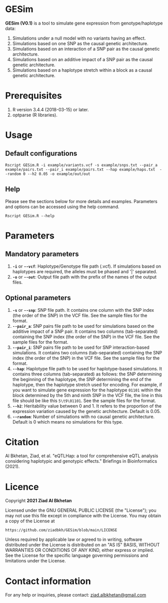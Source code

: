 # GESim 
**GESim (V0.1)** is a tool to simulate gene expression from genotype/haplotype data:
 1. Simulations under a null model with no variants having an effect.
 2. Simulations based on one SNP as the causal genetic architecture. 
 3. Simulations based on an interaction of a SNP pair as the causal genetic architecture. 
 4. Simulations based on an additive impact of a SNP pair as the causal genetic architecture. 
 5. Simulations based on a haplotype stretch within a block as a causal genetic architecture. 

# Prerequisites
 1. R version 3.4.4 (2018-03-15) or later.
 2. optparse (R libraries).

# Usage
## Default configurations
```
Rscript GESim.R -i example/variants.vcf -s example/snps.txt --pair_a example/pairs.txt --pair_i example/pairs.txt --hap example/haps.txt  --random 0 --h2 0.05 -o example/out/out 
```
## Help
Please see the sections below for more details and examples. Parameters and options can be accessed using the help command.

    Rscript GESim.R --help
    
# Parameters
## Mandatory parameters

 1. **`-i`** or **`--vcf`**: Haplotype/Genotype file path (.vcf). 
    If simulations based on haplotypes are required, the alleles must be phased and '|' separated. 
2. **`-o`** or **`--out`**: Output file path with the prefix of the names of the output files. 

## Optional parameters
1. **`-s`** or **`--snp`**: SNP file path.
	It contains one column with the SNP index (the order of the SNP) in the VCF file.
    See the sample files for the format.
2. **`--pair_a`**: SNP pairs file path to be used for simulations based on the additive impact of a SNP pair.
    It contains two columns (tab-separated) containing the SNP index (the order of the SNP) in the VCF file.
    See the sample files for the format.
3. **`--pair_i`**: SNP pairs file path to be used for SNP interaction-based simulations.
    It contains two columns (tab-separated) containing the SNP index (the order of the SNP) in the VCF file.
    See the sample files for the format.
4. **`--hap`**: Haplotype file path to be used for haplotype-based simulations.
    It contains three columns (tab-separated) as follows: the SNP determining the beginning of the haplotype, the SNP determining the end of the haplotype, then the haplotype stretch used for encoding.
    For example, if you want to simulate gene expression for the haplotype `01101` within the block determined by the 5th and ninth SNP in the VCF file, the line in this file should be like this `5\t9\01101`. 
    See the sample files for the format.
5. **`--h2`**: Heritability value between 0 and 1. 
    It refers to the proportion of the expression variation caused by the genetic architecture.
    Default is 0.05.
6. **`--random`**: Number of simulations with no causal genetic architecture. 
    Default is 0 which means no simulations for this type.

# Citation 
Al Bkhetan, Ziad, et al. "eQTLHap: a tool for comprehensive eQTL analysis considering haplotypic and genotypic effects." Briefings in Bioinformatics (2021).

# Licence
Copyright **2021 Ziad Al Bkhetan**

Licensed under the GNU GENERAL PUBLIC LICENSE (the "License"); you may not use this file except in compliance with the License. You may obtain a copy of the License at

```
https://github.com/ziadbkh/GESim/blob/main/LICENSE
```

Unless required by applicable law or agreed to in writing, software distributed under the License is distributed on an "AS IS" BASIS, WITHOUT WARRANTIES OR CONDITIONS OF ANY KIND, either express or implied. See the License for the specific language governing permissions and limitations under the License.

# Contact information
For any help or inquiries, please contact: ziad.albkhetan@gmail.com
